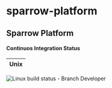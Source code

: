 # sparrow-platform
<h2>Sparrow Platform</h2>

<h4>Continuos Integration Status</h4>

| Unix | 
| :---- | 
 ![Linux build status - Branch Developer][1] 

[1]: https://circleci.com/gh/pmlucero/sparrow-platform/tree/develop.svg?style=shield&circle-token=d5a2bb155125e5151f0f37005dba9d957e55c68a
